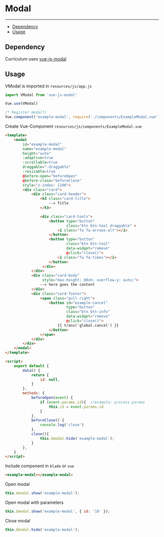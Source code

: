 # Modal

---

- [Dependency](#section-1)
- [Usage](#section-2)


<a name="section-1"></a>
## Dependency
Curriculum uses [vue-js-modal](https://github.com/euvl/vue-js-modal#readme)


<a name="section-2"></a>
## Usage

VModal is imported in `resources/js/app.js`

```js
import VModal from 'vue-js-modal'

Vue.use(VModal)

/* Register modal*/
Vue.component('example-modal', require('./components/ExampleModal.vue').default);
```

Create Vue-Component `resources/js/components/ExampleModal.vue`
```html
<template>
    <modal
        id="example-modal"
        name="example-modal"
        height="auto"
        :adaptive=true
        :scrollable=true
        draggable=".draggable"
        :resizable=true
        @before-open="beforeOpen"
        @before-close="beforeClose"
        style="z-index: 1100">
        <div class="card">
            <div class="card-header">
                <h3 class="card-title">
                    --> Title
                </h3>

                <div class="card-tools">
                    <button type="button" 
                            class="btn btn-tool draggable" >
                        <i class="fa fa-arrows-alt"></i>
                    </button>
                    <button type="button" 
                            class="btn btn-tool" 
                            data-widget="remove" 
                            @click="close()">
                        <i class="fa fa-times"></i>
                    </button>
                 </div>
            </div>
            <div class="card-body" 
                 style="max-height: 80vh; overflow-y: auto;">
                --> here goes the content
            </div>
            <div class="card-footer">
                <span class="pull-right">
                    <button id="example-cancel"
                            type="button" 
                            class="btn btn-info" 
                            data-widget="remove" 
                            @click="close()">
                        {{ trans('global.cancel') }}
                    </button>
                </span>
            </div>
        </div>
    </modal>
</template>

<script>
    export default {
        data() {
            return {
                id: null, 
            }
        },
        methods: {
            beforeOpen(event) {
                if (event.params.id){  //example: process params
                    this.id = event.params.id 
                }
            },
            beforeClose() {
                console.log('close')
            },
            close(){
                this.$modal.hide('example-modal');
            }
        },
    }
</script>
```

Include component in `blade` or `vue`
```html
<example-modal></example-modal>
```

Open modal 
```js
this.$modal.show('example-modal');
```

Open modal with parameters
```js
this.$modal.show('example-modal', { id: '10' });
```

Close modal
```js
this.$modal.hide('example-modal');
```